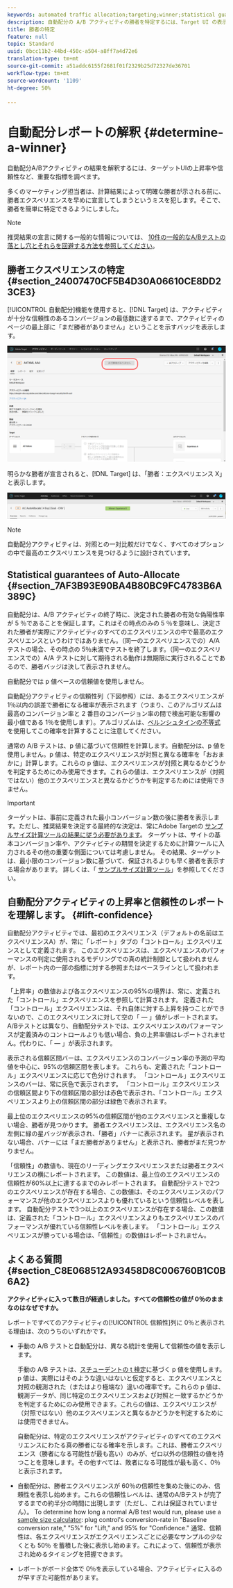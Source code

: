 ```yaml
---
keywords: automated traffic allocation;targeting;winner;statistical guarantee;confidence;determine winner;lift;confidence;default;default experience
description: 自動配分の A/B アクティビティの勝者を特定するには、Target UI の表示を確認します。
title: 勝者の特定
feature: null
topic: Standard
uuid: 0bcc11b2-44bd-450c-a504-a8ff7a4d72e6
translation-type: tm+mt
source-git-commit: a51addc6155f2681f01f2329b25d72327de36701
workflow-type: tm+mt
source-wordcount: '1109'
ht-degree: 50%

---
```



# 自動配分レポートの解釈 {#determine-a-winner}

自動配分A/Bアクティビティの結果を解釈するには、ターゲットUIの上昇率や信頼性など、重要な指標を調べます。

多くのマーケティング担当者は、計算結果によって明確な勝者が示される前に、勝者エクスペリエンスを早めに宣言してしまうというミスを犯します。そこで、勝者を簡単に特定できるようにしました。

>[!NOTE]
>
>推奨結果の宣言に関する一般的な情報については、 [10件の一般的なA/Bテストの落とし穴とそれらを回避する方法を参照してください](/help/c-activities/t-test-ab/common-ab-testing-pitfalls.md)。

## 勝者エクスペリエンスの特定 {#section_24007470CF5B4D30A06610CE8DD23CE3}

[!UICONTROL 自動配分]機能を使用すると、[!DNL Target] は、アクティビティが十分な信頼性のあるコンバージョンの最低数に達するまで、アクティビティのページの最上部に「まだ勝者がありません」ということを示すバッジを表示します。

![勝者なしバッジ](/help/c-activities/automated-traffic-allocation/assets/no-winner.png)

明らかな勝者が宣言されると、[!DNL Target] は、「勝者：エクスペリエンス X」と表示します。

![](assets/winner.png)

>[!NOTE]
>
>自動配分アクティビティは、対照との一対比較だけでなく、すべてのオプションの中で最高のエクスペリエンスを見つけるように設計されています。

## Statistical guarantees of Auto-Allocate {#section_7AF3B93E90BA4B80BC9FC4783B6A389C}

自動配分は、A/B アクティビティの終了時に、決定された勝者の有効な偽陽性率が 5 ％であることを保証します。これはその時点のみの 5 ％を意味し、決定された勝者が実際にアクティビティのすべてのエクスペリエンスの中で最高のエクスペリエンスというわけではありません。（同一のエクスペリエンスでの）A/A テストの場合、その時点の 5％未満でテストを終了します。（同一のエクスペリエンスでの）A/A テストに対して期待される動作は無期限に実行されることであるので、勝者バッジは決して表示されません。

自動配分では p 値ベースの信頼値を使用しません。

自動配分アクティビティの信頼性列（下図参照）には、あるエクスペリエンスが 1％以内の誤差で勝者になる確率が表示されます（つまり、このアルゴリズムは最高のコンバージョン率と 2 番目のコンバージョン率の間で検出可能な影響の最小値である 1％を使用します）。アルゴリズムは、[ベルンシュタインの不等式](https://en.wikipedia.org/wiki/Bernstein_inequalities_(probability_theory))を使用してこの確率を計算することに注意してください。

通常の A/B テストは、p 値に基づいて信頼性を計算します。自動配分は、p 値を使用しません。p 値は、特定のエクスペリエンスが対照と異なる確率を「おおまかに」計算します。これらの p 値は、エクスペリエンスが対照と異なるかどうかを判定するためにのみ使用できます。これらの値は、エクスペリエンスが（対照ではない）他のエクスペリエンスと異なるかどうかを判定するためには使用できません。

>[!IMPORTANT]
>
>ターゲットは、事前に定義された最小コンバージョン数の後に勝者を表示します。ただし、推奨結果を決定する最終的な決定は、常にAdobe Targetの [サンプルサイズ計算ツールの結果に従う必要があります](https://docs.adobe.com/content/target-microsite/testcalculator.html)。 ターゲットは、サイトの基本コンバージョン率や、アクティビティの期間を決定するために計算ツールに入力されるその他の重要な側面については考慮しません。 その結果、ターゲットは、最小限のコンバージョン数に基づいて、保証されるよりも早く勝者を表示する場合があります。 詳しくは、「 [サンプルサイズ計算ツール](/help/c-activities/t-test-ab/sample-size-determination.md#section_6B8725BD704C4AFE939EF2A6B6E834E6)」を参照してください。

## 自動配分アクティビティの上昇率と信頼性のレポートを理解します。 {#lift-confidence}

自動配分アクティビティでは、最初のエクスペリエンス（デフォルトの名前はエクスペリエンスA）が、常に「レポート」タブの「コントロール」エクスペリエンスとして定義されます。 このエクスペリエンスは、エクスペリエンスのパフォーマンスの判定に使用されるモデリングでの真の統計制御として扱われませんが、レポート内の一部の指標に対する参照またはベースラインとして扱われます。

「上昇率」の数値および各エクスペリエンスの95%の境界は、常に、定義された「コントロール」エクスペリエンスを参照して計算されます。 定義された「コントロール」エクスペリエンスは、それ自体に対する上昇を持つことができないので、このエクスペリエンスに対して空の「 — 」値がレポートされます。 A/Bテストとは異なり、自動配分テストでは、エクスペリエンスのパフォーマンスが定義済みのコントロールよりも低い場合、負の上昇率値はレポートされません。代わりに、「 — 」が表示されます。

表示される信頼区間バーは、エクスペリエンスのコンバージョン率の予測の平均値を中心に、95%の信頼区間を表します。 これらも、定義された「コントロール」エクスペリエンスに応じて色分けされます。 「コントロール」エクスペリエンスのバーは、常に灰色で表示されます。 「コントロール」エクスペリエンスの信頼区間より下の信頼区間の部分は赤色で表示され、「コントロール」エクスペリエンスより上の信頼区間の部分は緑色で表示されます。

最上位のエクスペリエンスの95%の信頼区間が他のエクスペリエンスと重複しない場合、勝者が見つかります。 勝者エクスペリエンスは、エクスペリエンス名の左側に緑の星バッジが表示され、「勝者」バナーに表示されます。 星が表示されない場合、バナーには「まだ勝者がありません」と表示され、勝者がまだ見つかりません。

「信頼性」の数値も、現在のリーディングエクスペリエンスまたは勝者エクスペリエンスの横にレポートされます。 この数値は、最上位のエクスペリエンスの信頼性が60%以上に達するまでのみレポートされます。 自動配分テストで2つのエクスペリエンスが存在する場合、この数値は、そのエクスペリエンスのパフォーマンスが他のエクスペリエンスよりも優れているという信頼性レベルを表します。 自動配分テストで3つ以上のエクスペリエンスが存在する場合、この数値は、定義された「コントロール」エクスペリエンスよりもエクスペリエンスのパフォーマンスが優れている信頼性レベルを表します。 「コントロール」エクスペリエンスが勝っている場合は、「信頼性」の数値はレポートされません。

## よくある質問 {#section_C8E068512A93458D8C006760B1C0B6A2}

**アクティビティに入って数日が経過しました。すべての信頼性の値が 0％のままなのはなぜですか。**

レポートですべてのアクティビティの[!UICONTROL 信頼性]列に 0％と表示される理由は、次のうちのいずれかです。

* 手動の A/B テストと自動配分は、異なる統計を使用して信頼性の値を表示します。

   手動の A/B テストは、[スチューデントの t 検定](https://en.wikipedia.org/wiki/Student%27s_t-test)に基づく p 値を使用します。p 値は、実際にはそのような違いはないと仮定すると、エクスペリエンスと対照の観測された（またはより極端な）違いの確率です。これらの p 値は、観測データが、同じ特定のエクスペリエンスおよび対照と一致するかどうかを判定するためにのみ使用できます。これらの値は、エクスペリエンスが（対照ではない）他のエクスペリエンスと異なるかどうかを判定するためには使用できません。

   自動配分は、特定のエクスペリエンスがアクティビティのすべてのエクスペリエンスにわたる真の勝者になる確率を示します。これは、勝者エクスペリエンス（勝者になる可能性が最も高い）のみが、ゼロ以外の信頼性の値を持つことを意味します。その他すべては、敗者になる可能性が最も高く、0％と表示されます。

* 自動配分は、勝者エクスペリエンスが 60％の信頼性を集めた後にのみ、信頼性を表示し始めます。これらの信頼性レベルは、通常のA/Bテストが完了するまでの約半分の時間に出現します（ただし、これは保証されていません）。 To determine how long a normal A/B test would run, please use a [sample size calculator](https://docs.adobe.com/content/target-microsite/testcalculator.html): plug control&#39;s conversion-rate in &quot;Baseline conversion rate,&quot; &quot;5%&quot; for &quot;Lift,&quot; and 95% for &quot;Confidence.&quot; 通常、信頼性は、各エクスペリエンスがエクスペリエンスごとに必要なサンプルの少なくとも 50％ を蓄積した後に表示し始めます。これによって、信頼性が表示され始めるタイミングを把握できます。
* レポートがボード全体で 0％を表示している場合、アクティビティに入るのが早すぎた可能性があります。

